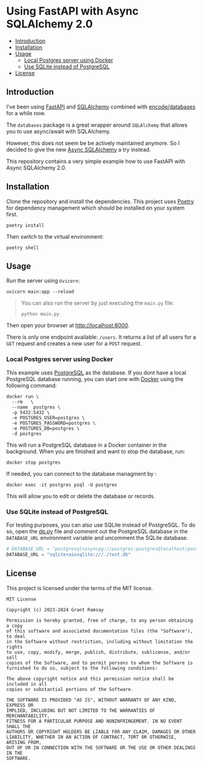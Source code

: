 # Using FastAPI with Async SQLAlchemy 2.0 <!-- omit from toc -->

- [Introduction](#introduction)
- [Installation](#installation)
- [Usage](#usage)
  - [Local Postgres server using Docker](#local-postgres-server-using-docker)
  - [Use SQLite instead of PostgreSQL](#use-sqlite-instead-of-postgresql)
- [License](#license)

## Introduction

I've been using [FastAPI](https://fastapi.tiangolo.com/) and
[SQLAlchemy](https://www.sqlalchemy.org/) combined with
[encode/databases](https://www.encode.io/databases/) for a while now.

The `databases` package is a great wrapper around `SQLAlchemy` that allows you
to use async/await with SQLAlchemy.

However, this does not seem be be actively maintained anymore. So I decided to
give the new [Async
SQLAlchemy](https://docs.sqlalchemy.org/en/20/orm/extensions/asyncio.html) a try
instead.

This repository contains a very simple example how to use FastAPI with Async
SQLAlchemy 2.0.

## Installation

Clone the repository and install the dependencies. This project uses
[Poetry](https://python-poetry.org/) for dependency management which should be
installed on your system first.

```console
poetry install
```

Then switch to the virtual environment:

```console
poetry shell
```

## Usage

Run the server using `Uvicorn`:

```console
uvicorn main:app --reload
```

> You can also run the server by just executing the `main.py` file:
>
> ```console
> python main.py
> ```

Then open your browser at [http://localhost:8000](http://localhost:8000).

There is only one endpoint available: `/users`. It returns a list of all users
for a `GET` request and creates a new user for a `POST` request.

### Local Postgres server using Docker

This example uses [PostgreSQL](https://www.postgresql.org/) as the database. If
you dont have a local PostgreSQL database running, you can start one with
[Docker](https://www.docker.com) using the following command:

```console
docker run \
  --rm   \
  --name  postgres \
  -p 5432:5432 \
  -e POSTGRES_USER=postgres \
  -e POSTGRES_PASSWORD=postgres \
  -e POSTGRES_DB=postgres \
  -d postgres
```

This will run a PostgreSQL database in a Docker container in the background.
When you are finished and want to stop the database, run:

```console
docker stop postgres
```

If needed, you can connect to the database managment by :

```console
docker exec -it postgres psql -U postgres
```

This will allow you to edit or delete the database or records.

### Use SQLite instead of PostgreSQL

For testing purposes, you can also use SQLite instead of PostgreSQL. To do so,
open the [dp.py](db.py) file and comment out the PostgreSQL database in the
`DATABASE_URL` environment variable and uncomment the SQLite database.

```python
# DATABASE_URL = "postgresql+asyncpg://postgres:postgres@localhost/postgres"
DATABASE_URL = "sqlite+aiosqlite:///./test.db"
```

## License

This project is licensed under the terms of the MIT license.

```pre
MIT License

Copyright (c) 2023-2024 Grant Ramsay

Permission is hereby granted, free of charge, to any person obtaining a copy
of this software and associated documentation files (the "Software"), to deal
in the Software without restriction, including without limitation the rights
to use, copy, modify, merge, publish, distribute, sublicense, and/or sell
copies of the Software, and to permit persons to whom the Software is
furnished to do so, subject to the following conditions:

The above copyright notice and this permission notice shall be included in all
copies or substantial portions of the Software.

THE SOFTWARE IS PROVIDED "AS IS", WITHOUT WARRANTY OF ANY KIND, EXPRESS OR
IMPLIED, INCLUDING BUT NOT LIMITED TO THE WARRANTIES OF MERCHANTABILITY,
FITNESS FOR A PARTICULAR PURPOSE AND NONINFRINGEMENT. IN NO EVENT SHALL THE
AUTHORS OR COPYRIGHT HOLDERS BE LIABLE FOR ANY CLAIM, DAMAGES OR OTHER
LIABILITY, WHETHER IN AN ACTION OF CONTRACT, TORT OR OTHERWISE, ARISING FROM,
OUT OF OR IN CONNECTION WITH THE SOFTWARE OR THE USE OR OTHER DEALINGS IN THE
SOFTWARE.

```
